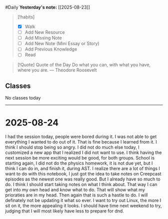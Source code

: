 #Daily
**Yesterday's note:** [[2025-08-23]]

> [!habits] 
>- [x] Walk 
>- [ ] Add New Resource 
> - [ ] Add Missing Note 
> - [ ] Add New Note (Mini Essay or Story) 
> - [ ] Add Previous Knowledge 
> - [ ] Read 

> [!Quote]  Quote of the Day
> Do what you can, with what you have, where you are.
> — Theodore Roosevelt

## Classes 
No classes today

<hr>

# 2025-08-24

I had the session today, people were bored during it. I was not able to get everything I wanted to do out of it. That is fine because I learned from it. I think I should stop being so angry. I did not do much else today, I customized a new app that I realized I did not want to use. I think having the next session be more exciting would be good, for both groups. School is starting again, I did not do the physics homework, it is not due yet, but I think I can do in, and finish it, during AST. I realize there are a lot of things I want to do with this notebook, I just got the idea to take notes on Creepcast episodes as the newest one was really good. But I already have so much to do. I think I should start taking notes on what I think about. That way I can get into my own head and know what to do. That will show what my prioraties are in my head. Then again that is such a hastle to do. I will definately not be updating it what so ever. I want to try out Linux, the more I sit on it, the more appealing it looks. I should have time next weekend to try, judging that I will most likely have less to prepare for dnd.